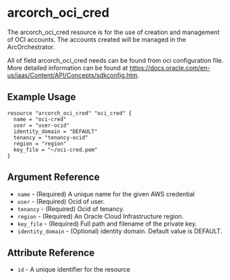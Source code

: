 # <resource name> arcorch_oci_cred

The arcorch_oci_cred resource is for the use of creation and management of OCI accounts. The accounts created will be managed in the ArcOrchestrator. 

All of field arcorch_oci_cred needs can be found from oci configuration file. More detailed information can be found at https://docs.oracle.com/en-us/iaas/Content/API/Concepts/sdkconfig.htm.

## Example Usage

```hcl
resource "arcorch_oci_cred" "oci_cred" {
  name = "oci-cred"
  user = "user-ocid"
  identity_domain = "DEFAULT"
  tenancy = "tenancy-ocid"
  region = "region"
  key_file = "~/oci-cred.pem"
}
```

## Argument Reference

* `name` - (Required) A unique name for the given AWS credential
* `user` - (Required) Ocid of user.
* `tenancy` - (Required) Ocid of tenancy.
* `region` - (Required) An Oracle Cloud Infrastructure region.
* `key_file` - (Required) Full path and filename of the private key.
* `identity_domain` - (Optional) identity domain. Default value is DEFAULT.


## Attribute Reference

* `id` - A unique identifier for the resource
